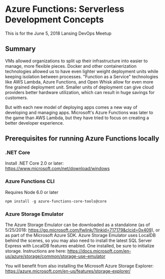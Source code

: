 # Azure Functions: Serverless Development Concepts

This is for the June 5, 2018 Lansing DevOps Meetup

## Summary

VMs allowed organizations to split up their infrastructure into easier to manage, more flexible pieces.
Docker and other containerization technologies allowed us to have even lighter weight deployment units while keeping isolation between processes.
"Function as a Service" technologies like AWS Lambda, Azure Functions, and Open Whisk allow for even more fine grained deployment unit.
Smaller units of deployment can give cloud providers better hardware utilization, which can result in huge savings for customers.

But with each new model of deploying apps comes a new way of developing and managing apps.
Microsoft's Azure Functions was later to the game than AWS Lambda, but they have tried to focus on creating a better developer experience.

## Prerequisites for running Azure Functions locally

### .NET Core

Install .NET Core 2.0 or later: https://www.microsoft.com/net/download/windows

### Azure Functions CLI

Requires Node 6.0 or later

```powershell
npm install -g azure-functions-core-tools@core
```

### Azure Storage Emulator

The Azure Storage Emulator can be downloaded as a standalone (as of 5/25/2018: https://go.microsoft.com/fwlink/?linkid=717179&clcid=0x409), or as part of the Microsoft Azure SDK.  Azure Storage Emulator uses LocalDB behind the scenes, so you may also need to install the latest SQL Server Express with LocalDB features enabled.  One installed, be sure to initialize storage.  Instructions are here: https://docs.microsoft.com/en-us/azure/storage/common/storage-use-emulator

You will benefit from also installing the Microsoft Azure Storage Explorer: https://azure.microsoft.com/en-us/features/storage-explorer/
